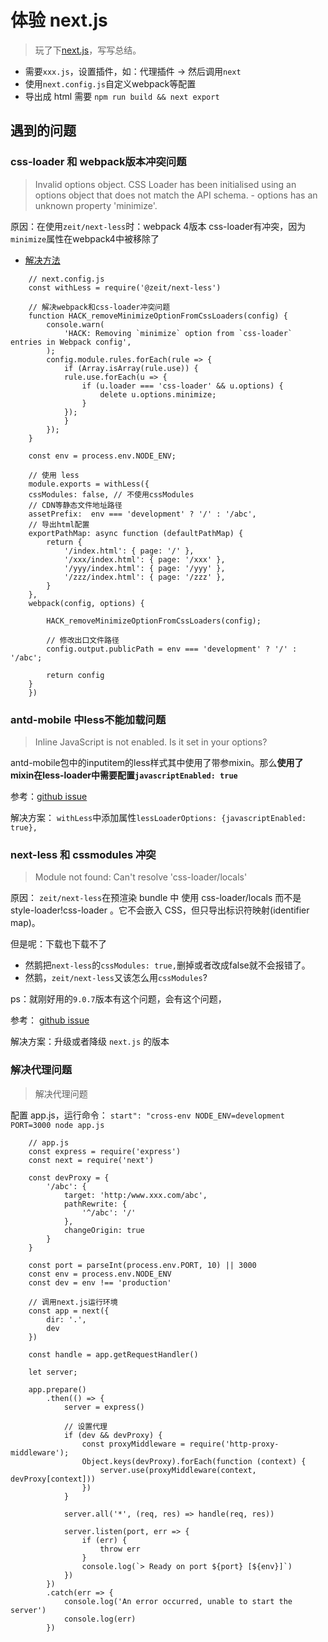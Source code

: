 # 体验 next.js

> 玩了下[next.js](https://nextjs.frontendx.cn/docs/)，写写总结。


* 需要`xxx.js`，设置插件，如：代理插件 -> 然后调用`next`
* 使用`next.config.js`自定义webpack等配置
* 导出成 html 需要 `npm run build && next export`


## 遇到的问题


### css-loader 和 webpack版本冲突问题

> Invalid options object. CSS Loader has been initialised using an options object that does not match the API schema. - options has an unknown property 'minimize'. 

原因：在使用`zeit/next-less`时：webpack 4版本 css-loader有冲突，因为`minimize`属性在webpack4中被移除了
  * [解决方法](https://github.com/zeit/next-plugins/issues/541)

```
    // next.config.js
    const withLess = require('@zeit/next-less')

    // 解决webpack和css-loader冲突问题
    function HACK_removeMinimizeOptionFromCssLoaders(config) {
        console.warn(
            'HACK: Removing `minimize` option from `css-loader` entries in Webpack config',
        );
        config.module.rules.forEach(rule => {
            if (Array.isArray(rule.use)) {
            rule.use.forEach(u => {
                if (u.loader === 'css-loader' && u.options) {
                    delete u.options.minimize;
                }
            });
            }
        });
    }
        
    const env = process.env.NODE_ENV;

    // 使用 less
    module.exports = withLess({
    cssModules: false, // 不使用cssModules
    // CDN等静态文件地址路径
    assetPrefix:  env === 'development' ? '/' : '/abc',
    // 导出html配置
    exportPathMap: async function (defaultPathMap) {
        return {
            '/index.html': { page: '/' },
            '/xxx/index.html': { page: '/xxx' },
            '/yyy/index.html': { page: '/yyy' },
            '/zzz/index.html': { page: '/zzz' },
        }
    },
    webpack(config, options) {

        HACK_removeMinimizeOptionFromCssLoaders(config);
        
        // 修改出口文件路径
        config.output.publicPath = env === 'development' ? '/' : '/abc';

        return config
    }
    })
```

### antd-mobile 中less不能加载问题

> Inline JavaScript is not enabled. Is it set in your options?

antd-mobile包中的inputitem的less样式其中使用了带参mixin。那么**使用了mixin在less-loader中需要配置`javascriptEnabled: true`**

参考：[github issue](https://github.com/zeit/next-plugins/issues/454)

解决方案： `withLess`中添加属性` lessLoaderOptions: {javascriptEnabled: true}, `


### next-less 和 cssmodules 冲突

> Module not found: Can't resolve 'css-loader/locals'

原因： `zeit/next-less`在预渲染 bundle 中 使用 css-loader/locals 而不是 style-loader!css-loader 。它不会嵌入 CSS，但只导出标识符映射(identifier map)。

但是呢：下载也下载不了
* 然鹅把`next-less`的`cssModules: true,`删掉或者改成false就不会报错了。
* 然鹅，`zeit/next-less`又该怎么用`cssModules`?

ps：就刚好用的`9.0.7`版本有这个问题，会有这个问题，

参考： [github issue](https://github.com/zeit/next-plugins/issues/392)

解决方案：升级或者降级 `next.js` 的版本

### 解决代理问题

> 解决代理问题

配置 app.js，运行命令： `start": "cross-env NODE_ENV=development PORT=3000 node app.js`

```
    // app.js
    const express = require('express')
    const next = require('next')

    const devProxy = {
        '/abc': {
            target: 'http:/www.xxx.com/abc',
            pathRewrite: {
                '^/abc': '/'
            },
            changeOrigin: true
        }
    }

    const port = parseInt(process.env.PORT, 10) || 3000
    const env = process.env.NODE_ENV
    const dev = env !== 'production'

    // 调用next.js运行环境
    const app = next({
        dir: '.',
        dev
    })

    const handle = app.getRequestHandler()

    let server;

    app.prepare()
        .then(() => {
            server = express()

            // 设置代理
            if (dev && devProxy) {
                const proxyMiddleware = require('http-proxy-middleware');
                Object.keys(devProxy).forEach(function (context) {
                    server.use(proxyMiddleware(context, devProxy[context]))
                })
            }

            server.all('*', (req, res) => handle(req, res))

            server.listen(port, err => {
                if (err) {
                    throw err
                }
                console.log(`> Ready on port ${port} [${env}]`)
            })
        })
        .catch(err => {
            console.log('An error occurred, unable to start the server')
            console.log(err)
        })
```




